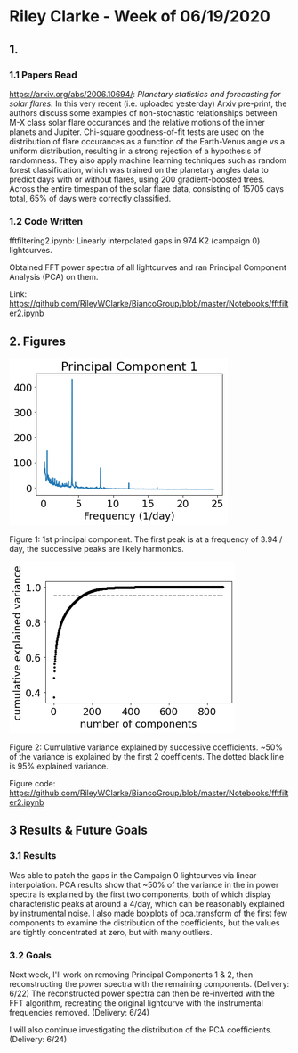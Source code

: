 # Riley Clarke - Week of 06/19/2020

## 1. 

### 1.1 Papers Read

<https://arxiv.org/abs/2006.10694/>: *Planetary statistics and forecasting for solar flares.* In this very recent (i.e. uploaded yesterday) Arxiv pre-print, the authors discuss some examples of non-stochastic relationships between M-X class solar flare occurances and the relative motions of the inner planets and Jupiter. Chi-square goodness-of-fit tests are used on the distribution of flare occurances as a function of the Earth-Venus angle vs a uniform distribution, resulting in a strong rejection of a hypothesis of randomness. They also apply machine learning techniques such as random forest classification, which was trained on the planetary angles data to predict days with or without flares, using 200 gradient-boosted trees. Across the entire timespan of the solar flare data, consisting of 15705 days total, 65% of days were correctly classified. 

### 1.2 Code Written

fftfiltering2.ipynb: Linearly interpolated gaps in 974 K2 (campaign 0) lightcurves. 

Obtained FFT power spectra of all lightcurves and ran Principal Component Analysis (PCA) on them. 

Link: https://github.com/RileyWClarke/BiancoGroup/blob/master/Notebooks/fftfilter2.ipynb

## 2. Figures

![](Figures/pc1.png?raw=true)

Figure 1: 1st principal component. The first peak is at a frequency of 3.94 / day, the successive peaks are likely harmonics.

![](Figures/expvar.png?raw=true)

Figure 2: Cumulative variance explained by successive coefficients. ~50% of the variance is explained by the first 2 coefficents.
The dotted black line is 95% explained variance. 

Figure code: https://github.com/RileyWClarke/BiancoGroup/blob/master/Notebooks/fftfilter2.ipynb

## 3 Results & Future Goals

### 3.1 Results

Was able to patch the gaps in the Campaign 0 lightcurves via linear interpolation. PCA results show that ~50% of the variance
in the in power spectra is explained by the first two components, both of which display characteristic peaks at around a 4/day,
which can be reasonably explained by instrumental noise. I also made boxplots of pca.transform of the first few components to 
examine the distribution of the coefficients, but the values are tightly concentrated at zero, but with many outliers. 

### 3.2 Goals

Next week, I'll work on removing Principal Components 1 & 2, then reconstructing the power spectra with the remaining components. (Delivery: 6/22)
The reconstructed power spectra can then be re-inverted with the FFT algorithm, recreating the original lightcurve with the 
instrumental frequencies removed. (Delivery: 6/24) 

I will also continue investigating the distribution of the PCA coefficients. (Delivery: 6/24)
